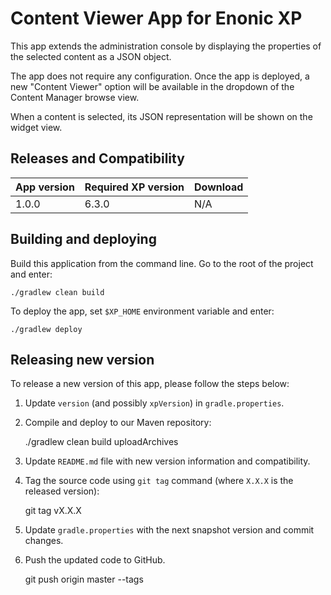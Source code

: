 # Content Viewer App for Enonic XP

This app extends the administration console by displaying
the properties of the selected content as a JSON object.

The app does not require any configuration. 
Once the app is deployed, a new "Content Viewer" option will be available in the dropdown of the Content Manager browse view.

When a content is selected, its JSON representation will be shown on the widget view.


## Releases and Compatibility

| App version | Required XP version | Download |
| ----------- | ------------------- | -------- |
| 1.0.0 | 6.3.0 | N/A |


## Building and deploying

Build this application from the command line. Go to the root of the project and enter:

    ./gradlew clean build

To deploy the app, set `$XP_HOME` environment variable and enter:

    ./gradlew deploy


## Releasing new version

To release a new version of this app, please follow the steps below:

1. Update `version` (and possibly `xpVersion`) in  `gradle.properties`.

2. Compile and deploy to our Maven repository:

    ./gradlew clean build uploadArchives

3. Update `README.md` file with new version information and compatibility.

4. Tag the source code using `git tag` command (where `X.X.X` is the released version):

    git tag vX.X.X

5. Update `gradle.properties` with the next snapshot version and commit changes.

6. Push the updated code to GitHub.

    git push origin master --tags
